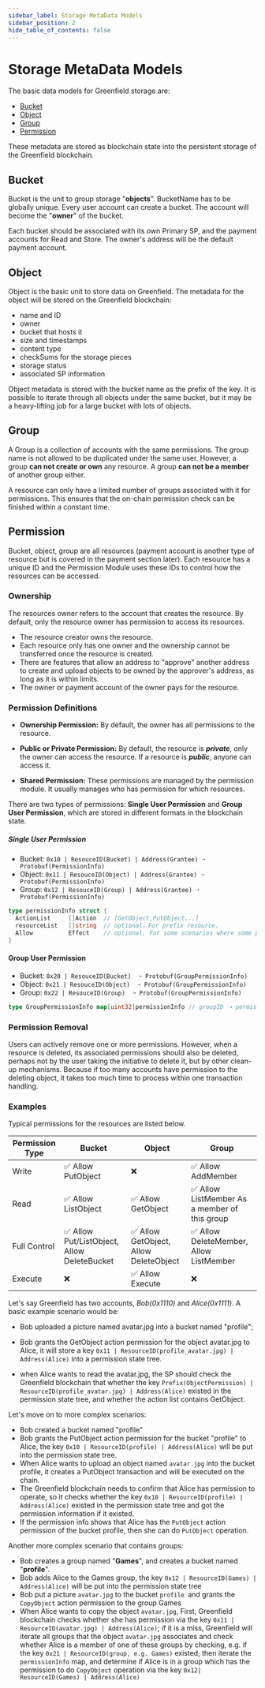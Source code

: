 ```yaml
---
sidebar_label: Storage MetaData Models
sidebar_position: 2
hide_table_of_contents: false
---
```


# Storage MetaData Models

The basic data models for Greenfield storage are:

- [Bucket](#bucket)
- [Object](#object)
- [Group](#group)
- [Permission](#permission)

These metadata are stored as blockchain state into the persistent
storage of the Greenfield blockchain.

## Bucket

Bucket is the unit to group storage "**objects**". BucketName has to be
globally unique. Every user account can create a bucket. The account
will become the "**owner**" of the bucket.

Each bucket should be associated with its own Primary SP, and the payment accounts for Read and Store. The owner's address will be the default payment account.

## Object

Object is the basic unit to store data on Greenfield. The metadata for
the object will be stored on the Greenfield blockchain:

  - name and ID
  - owner
  - bucket that hosts it
  - size and timestamps
  - content type
  - checkSums for the storage pieces
  - storage status
  - associated SP information

Object metadata is stored with the bucket name as the prefix of the key.
It is possible to iterate through all objects under the same bucket, but
it may be a heavy-lifting job for a large bucket with lots of objects.

## Group

A Group is a collection of accounts with the same permissions. The group
name is not allowed to be duplicated under the same user. However, a
group **can not create or own** any resource. A group **can not be a
member** of another group either.

A resource can only have a limited number of groups associated with it
for permissions. This ensures that the on-chain permission check can be
finished within a constant time.

## Permission

Bucket, object, group are all resources (payment account is another type
of resource but is covered in the payment section later). Each resource
has a unique ID and the Permission Module uses these IDs to control how
the resources can be accessed.

### Ownership

The resources owner refers to the account that creates the resource. By
default, only the resource owner has permission to access its resources.

* The resource creator owns the resource.
* Each resource only has one owner and the ownership cannot be transferred once the resource is created.
* There are features that allow an address to "approve" another address to create and upload objects to be owned by the approver's address, as long as it is within limits.
* The owner or payment account of the owner pays for the resource.

### Permission Definitions

* **Ownership Permission:** By default, the owner has all permissions to the resource.

* **Public or Private Permission:** By default, the resource is ***private***, only the owner can access the resource. If a resource is ***public***, anyone can access it.

* **Shared Permission:** These permissions are managed by the permission module. It usually manages who has permission for which resources.

There are two types of permissions: **Single User Permission** and **Group User Permission**, which are stored in different formats in the blockchain state.

##### Single User Permission

- Bucket: `0x10 | ResouceID(Bucket) | Address(Grantee) ➝ Protobuf(PermissionInfo)`
- Object: `0x11 | ResouceID(Object) | Address(Grantee) ➝ Protobuf(PermissionInfo)`
- Group: `0x12 | ResouceID(Group) | Address(Grantee) ➝ Protobuf(PermissionInfo)`

```go
type permissionInfo struct {
  ActionList     []Action  // [GetObject,PutObject...]
  resourceList   []string  // optional，For prefix resource.
  Allow          Effect    // optional, For some scenarios where some permissions need to be prohibited
}
```

#### Group User Permission

- Bucket: `0x20 | ResouceID(Bucket)  ➝ Protobuf(GroupPermissionInfo)`
- Object: `0x21 | ResouceID(Object)  ➝ Protobuf(GroupPermissionInfo)`
- Group: `0x22 | ResouceID(Group)  ➝ Protobuf(GroupPermissionInfo)`

```go
type GroupPermissionInfo map[uint32]permissionInfo // groupID ➝ permissionInfo mapping, mapsize limit to 20?
```

### Permission Removal

Users can actively remove one or more permissions. However, when a
resource is deleted, its associated permissions should also be deleted,
perhaps not by the user taking the initiative to delete it, but by other
clean-up mechanisms. Because if too many accounts have permission to the
deleting object, it takes too much time to process within one
transaction handling.

### Examples

Typical permissions for the resources are listed below.

| Permission Type | Bucket                                     | Object                                | Group                                        |
| --------------- | ------------------------------------------ | ------------------------------------- | -------------------------------------------- |
| Write           | ✅ Allow PutObject                          | ❌                                     | ✅ Allow AddMember                            |
| Read            | ✅ Allow ListObject                         | ✅ Allow GetObject                     | ✅ Allow ListMember As a member of this group |
| Full Control    | ✅ Allow Put/ListObject, Allow DeleteBucket | ✅ Allow GetObject, Allow DeleteObject | ✅ Allow DeleteMember, Allow ListMember       |
| Execute         | ❌                                          | ✅ Allow Execute                       | ❌                                            |



Let's say Greenfield has two accounts, _Bob(0x1110)_ and _Alice(0x1111)_. A basic example scenario would be:

* Bob uploaded a picture named avatar.jpg into a bucket named "profile";

* Bob grants the GetObject action permission for the object avatar.jpg to Alice, it will store a key `0x11 | ResourceID(profile_avatar.jpg) | Address(Alice)` into a permission state tree.

* when Alice wants to read the avatar.jpg, the SP should check the Greenfield blockchain that whether the key `Prefix(ObjectPermission) | ResourceID(profile_avatar.jpg) | Address(Alice)` existed in the permission state tree, and whether the action list contains GetObject.

Let's move on to more complex scenarios:

* Bob created a bucket named "profile"
* Bob grants the PutObject action permission for the bucket "profile"
  to Alice, the key `0x10 | ResourceID(profile) | Address(Alice)`
  will be put into the permission state tree.
* When Alice wants to upload an object named `avatar.jpg` into the
  bucket profile, it creates a PutObject transaction and will be
  executed on the chain.
* The Greenfield blockchain needs to confirm that Alice has permission
  to operate, so it checks whether the key `0x10 |
  ResourceID(profile) | Address(Alice)` existed in the permission
  state tree and got the permission information if it existed.
* If the permission info shows that Alice has the `PutObject` action
  permission of the bucket profile, then she can do `PutObject` operation.

Another more complex scenario that contains groups:

* Bob creates a group named "**Games**", and creates a bucket named "**profile**".
* Bob adds Alice to the Games group, the key `0x12 | ResourceID(Games)
  | Address(Alice)` will be put into the permission state tree
* Bob put a picture `avatar.jpg` to the bucket `profile `and grants the
  `CopyObject` action permission to the group Games
* When Alice wants to copy the object `avatar.jpg`, First, Greenfield
  blockchain checks whether she has permission via the key `0x11 |
  ResourceID(avatar.jpg) | Address(Alice)`; if it is a miss,
  Greenfield will iterate all groups that the object `avatar.jpg`
  associates and check whether Alice is a member of one of these
  groups by checking, e.g. if the key `0x21 | ResourceID(group, e.g.
  Games)` existed, then iterate the `permissionInfo` map, and determine if Alice is in a group which has the permission to do `CopyObject` operation via the key `0x12| ResourceID(Games) | Address(Alice)`

